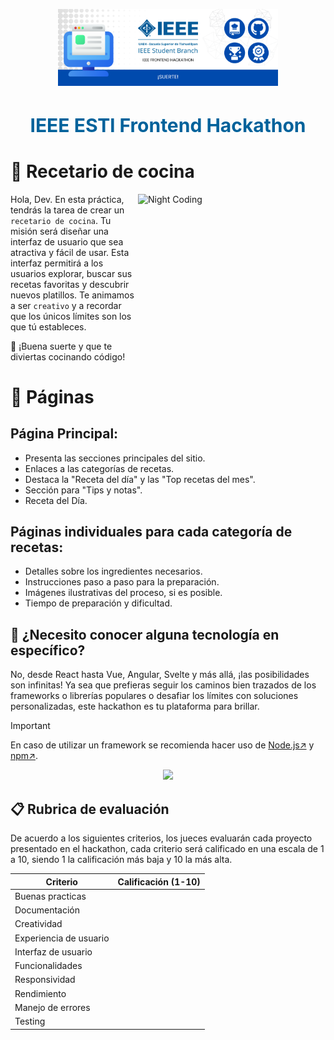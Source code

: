 <div align="center">
  <p><img alt="IEEE" style="max-width:70%; min-width:70px;" src="./IEEEFH.png" /></p>
</div>

<div align="center">
  <h1 style="font-size:30px; color:#00629BFF;">IEEE ESTl Frontend Hackathon</h1>
</div>


# 📑 Recetario de cocina

<img alt="Night Coding" src="https://media.giphy.com/media/juua9i2c2fA0AIp2iq/giphy.gif" width="300px" height="300px" align="right"/>

Hola, Dev. En esta práctica, tendrás la tarea de crear un `recetario de cocina`. Tu misión será diseñar una interfaz de usuario que sea atractiva y fácil de usar. Esta interfaz permitirá a los usuarios explorar, buscar sus recetas favoritas y descubrir nuevos platillos. Te animamos a ser `creativo` y a recordar que los únicos límites son los que tú estableces.

🚀 ¡Buena suerte y que te diviertas cocinando código!

# 📌 Páginas

## Página Principal:
- Presenta las secciones principales del sitio.
- Enlaces a las categorías de recetas.
- Destaca la "Receta del día" y las "Top recetas del mes".
- Sección para "Tips y notas".
- Receta del Día.

## Páginas individuales para cada categoría de recetas:
- Detalles sobre los ingredientes necesarios.
- Instrucciones paso a paso para la preparación.
- Imágenes ilustrativas del proceso, si es posible.
- Tiempo de preparación y dificultad.

## 🤔 ¿Necesito conocer alguna tecnología en específico?

No, desde React hasta Vue, Angular, Svelte y más allá, ¡las posibilidades son infinitas! Ya sea que prefieras seguir los caminos bien trazados de los frameworks o librerías populares o desafiar los límites con soluciones personalizadas, este hackathon es tu plataforma para brillar.


> [!IMPORTANT]
> En caso de utilizar un framework se recomienda hacer uso de [Node.js↗](https://nodejs.org/en) y [npm↗](https://www.npmjs.com/).
  
<p align="center">
  <a href="https://skillicons.dev">
    <img src="https://skillicons.dev/icons?i=angular,vue,react,astro,html,css,js,nodejs,docker,nextjs,npm" />
  </a>
</p>

## 📋 Rubrica de evaluación 

De acuerdo a los siguientes criterios, los jueces evaluarán cada proyecto presentado en el hackathon, cada criterio será calificado en una escala de 1 a 10, siendo 1 la calificación más baja y 10 la más alta.

| Criterio                      | Calificación (1-10) | 
| ---------------               | ------------------- | 
| Buenas practicas              |                     | 
| Documentación                 |                     |
| Creatividad                   |                     | 
| Experiencia de usuario        |                     |
| Interfaz de usuario           |                     |
| Funcionalidades               |                     |
| Responsividad                 |                     |
| Rendimiento                   |                     |
| Manejo de errores             |                     |
| Testing                       |                     |
